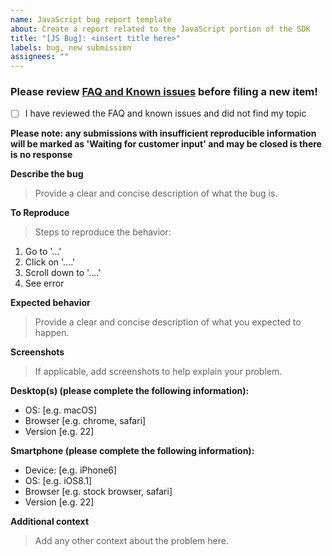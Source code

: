 ```yaml
---
name: JavaScript bug report template
about: Create a report related to the JavaScript portion of the SDK
title: "[JS Bug]: <insert title here>"
labels: bug, new submission
assignees: ""
---
```


### Please review [FAQ and Known issues](https://github.com/microsoft/live-share-sdk/issues/8) before filing a new item!

- [ ] I have reviewed the FAQ and known issues and did not find my topic

**Please note: any submissions with insufficient reproducible information will be marked as 'Waiting for customer input' and may be closed is there is no response**

**Describe the bug**

> Provide a clear and concise description of what the bug is.

**To Reproduce**

> Steps to reproduce the behavior:

1. Go to '...'
2. Click on '....'
3. Scroll down to '....'
4. See error

**Expected behavior**

> Provide a clear and concise description of what you expected to happen.

**Screenshots**

> If applicable, add screenshots to help explain your problem.

**Desktop(s) (please complete the following information):**

- OS: [e.g. macOS]
- Browser [e.g. chrome, safari]
- Version [e.g. 22]

**Smartphone (please complete the following information):**

- Device: [e.g. iPhone6]
- OS: [e.g. iOS8.1]
- Browser [e.g. stock browser, safari]
- Version [e.g. 22]

**Additional context**

> Add any other context about the problem here.
